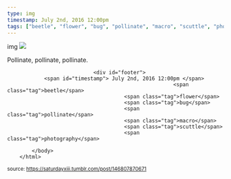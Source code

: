 ```yaml
---
type: img
timestamp: July 2nd, 2016 12:00pm
tags: ["beetle", "flower", "bug", "pollinate", "macro", "scuttle", "photography"]
---
```

img
<img src="https://saturdayxiii.github.io/media/146807870671.gif"/>
                                                                                          
Pollinate, pollinate, pollinate.
 
                                    
                
                
                
                
                                <div id="footer">
                <span id="timestamp"> July 2nd, 2016 12:00pm </span>
                                                          <span class="tag">beetle</span>
                                          <span class="tag">flower</span>
                                          <span class="tag">bug</span>
                                          <span class="tag">pollinate</span>
                                          <span class="tag">macro</span>
                                          <span class="tag">scuttle</span>
                                          <span class="tag">photography</span>
                                                    
            </body>
        </html>

        
<small>source: https://saturdayxiii.tumblr.com/post/146807870671</small>